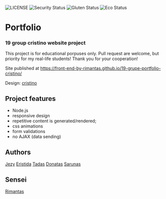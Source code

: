 ![LICENSE](https://img.shields.io/badge/license-MIT-blue.svg?style=flat-square)
![Security Status](https://img.shields.io/security-headers?label=Security&url=https%3A%2F%2Fgithub.com&style=flat-square)
![Gluten Status](https://img.shields.io/badge/Gluten-Free-green.svg)
![Eco Status](https://img.shields.io/badge/ECO-Friendly-green.svg)


# Portfolio
### 19 group cristino website project

This project is for educational porpuses only. Pull request are welcome, but priority for my real-life students! Thank you for your cooperation!

Site published at https://front-end-by-rimantas.github.io/19-grupe-portfolio-cristino/

Design: [cristino](http://shreethemes.in/cristino/layouts/index.html)


## Project features
- Node.js
- responsive design
- repetitive content is generated/rendered;
- css animations
- form validations
- no AJAX (data sending)

## Authors
[Jezy](https://github.com/Gurar)
[Eristida](https://github.com/Eristid)
[Tadas](https://github.com/7traders)
[Donatas](https://github.com/DonatasGr)
[Sarunas](https://github.com/SarunasCeponis)
## Sensei
[Rimantas](https://github.com/belauzas)

